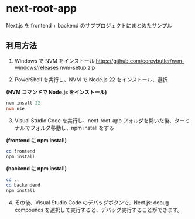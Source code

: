 # next-root-app

Next.js を frontend + backend のサブプロジェクトにまとめたサンプル

## 利用方法

1. Windows で NVM をインストール
   https://github.com/coreybutler/nvm-windows/releases
   nvm-setup.zip

2. PowerShell を実行し、NVM で Node.js 22 をインストール、選択

**(NVM コマンドで Node.js をインストール)**

```PowerShell
nvm insall 22
nvm use
```

3. Visual Studio Code を実行し、next-root-app フォルダを開いた後、ターミナルでフォルダ移動し、npm install をする

**(frontend に npm install)**

```PowerShell
cd frontend
npm install
```

**(backend に npm install)**

```PowerShell
cd ..
cd backendend
npm install
```

4. その後、Visual Studio Code のデバッグボタンで、Next.js: debug compounds を選択して実行すると、デバッグ実行することができます。
